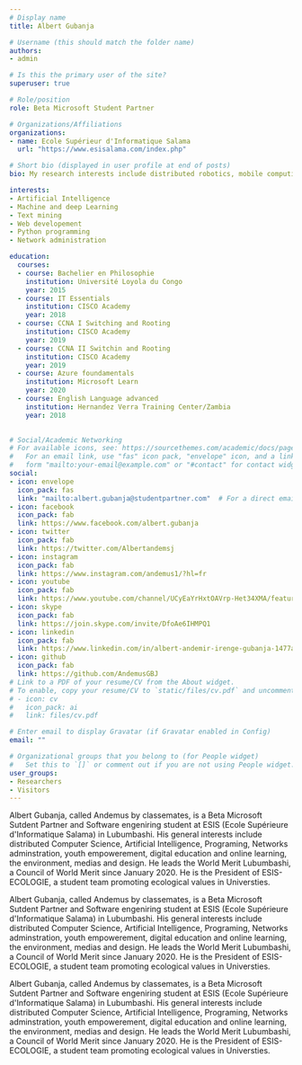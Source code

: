 ```yaml
---
# Display name
title: Albert Gubanja

# Username (this should match the folder name)
authors:
- admin

# Is this the primary user of the site?
superuser: true

# Role/position
role: Beta Microsoft Student Partner

# Organizations/Affiliations
organizations:
- name: Ecole Supérieur d'Informatique Salama
  url: "https://www.esisalama.com/index.php"

# Short bio (displayed in user profile at end of posts)
bio: My research interests include distributed robotics, mobile computing and programmable matter.

interests:
- Artificial Intelligence
- Machine and deep Learning
- Text mining
- Web developement
- Python programming
- Network administration

education:
  courses:
  - course: Bachelier en Philosophie
    institution: Université Loyola du Congo
    year: 2015
  - course: IT Essentials
    institution: CISCO Academy
    year: 2018
  - course: CCNA I Switching and Rooting
    institution: CISCO Academy
    year: 2019
  - course: CCNA II Switchin and Rooting
    institution: CISCO Academy
    year: 2019
  - course: Azure foundamentals
    institution: Microsoft Learn
    year: 2020
  - course: English Language advanced
    institution: Hernandez Verra Training Center/Zambia
    year: 2018
  

# Social/Academic Networking
# For available icons, see: https://sourcethemes.com/academic/docs/page-builder/#icons
#   For an email link, use "fas" icon pack, "envelope" icon, and a link in the
#   form "mailto:your-email@example.com" or "#contact" for contact widget.
social:
- icon: envelope
  icon_pack: fas
  link: "mailto:albert.gubanja@studentpartner.com"  # For a direct email link, use "mailto:test@example.org".
- icon: facebook
  icon_pack: fab
  link: https://www.facebook.com/albert.gubanja
- icon: twitter
  icon_pack: fab
  link: https://twitter.com/Albertandemsj
- icon: instagram
  icon_pack: fab
  link: https://www.instagram.com/andemus1/?hl=fr
- icon: youtube
  icon_pack: fab
  link: https://www.youtube.com/channel/UCyEaYrHxtOAVrp-Het34XMA/featured?view_as=subscriber
- icon: skype
  icon_pack: fab
  link: https://join.skype.com/invite/DfoAe6IHMPQ1
- icon: linkedin
  icon_pack: fab
  link: https://www.linkedin.com/in/albert-andemir-irenge-gubanja-1477a7198/
- icon: github
  icon_pack: fab
  link: https://github.com/AndemusGBJ
# Link to a PDF of your resume/CV from the About widget.
# To enable, copy your resume/CV to `static/files/cv.pdf` and uncomment the lines below.
# - icon: cv
#   icon_pack: ai
#   link: files/cv.pdf

# Enter email to display Gravatar (if Gravatar enabled in Config)
email: ""

# Organizational groups that you belong to (for People widget)
#   Set this to `[]` or comment out if you are not using People widget.
user_groups:
- Researchers
- Visitors
---
```


Albert Gubanja, called Andemus by classemates, is a Beta Microsoft Sutdent Partner and Software engeniring student at ESIS (Ecole Supérieure d'Informatique Salama) in Lubumbashi. His general interests include distributed Computer Science, Artificial Intelligence, Programing, Networks adminstration, youth empowerement, digital education and online learning, the environment, medias and design. He leads the World Merit Lubumbashi, a Council of World Merit since January 2020. He is the President of ESIS-ECOLOGIE, a student team promoting ecological values in Universties.

Albert Gubanja, called Andemus by classemates, is a Beta Microsoft Sutdent Partner and Software engeniring student at ESIS (Ecole Supérieure d'Informatique Salama) in Lubumbashi. His general interests include distributed Computer Science, Artificial Intelligence, Programing, Networks adminstration, youth empowerement, digital education and online learning, the environment, medias and design. He leads the World Merit Lubumbashi, a Council of World Merit since January 2020. He is the President of ESIS-ECOLOGIE, a student team promoting ecological values in Universties.

Albert Gubanja, called Andemus by classemates, is a Beta Microsoft Sutdent Partner and Software engeniring student at ESIS (Ecole Supérieure d'Informatique Salama) in Lubumbashi. His general interests include distributed Computer Science, Artificial Intelligence, Programing, Networks adminstration, youth empowerement, digital education and online learning, the environment, medias and design. He leads the World Merit Lubumbashi, a Council of World Merit since January 2020. He is the President of ESIS-ECOLOGIE, a student team promoting ecological values in Universties.



